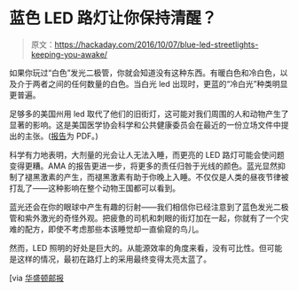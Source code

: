 # 蓝色 LED 路灯让你保持清醒？

> 原文：<https://hackaday.com/2016/10/07/blue-led-streetlights-keeping-you-awake/>

如果你玩过“白色”发光二极管，你就会知道没有这种东西。有暖白色和冷白色，以及介于两者之间的任何数量的白色。当白光 led 出现时，更蓝的“冷白光”种类明显更普遍。

足够多的美国州用 led 取代了他们的旧街灯，这可能对我们周围的人和动物产生了显著的影响。这是美国医学协会科学和公共健康委员会在最近的一份立场文件中提出的主张。([报告](https://download.ama-assn.org/resources/doc/csaph/a16-csaph2.pdf)为 PDF。)

科学有力地表明，大剂量的光会让人无法入睡，而更亮的 LED 路灯可能会使问题变得更糟。AMA 的报告更进一步，将更多的责任归咎于光线的颜色。蓝光显然抑制了褪黑激素的产生，而褪黑激素有助于你晚上入睡。不仅仅是人类的昼夜节律被打乱了——这种影响在整个动物王国都可以看到。

蓝光还会在你的眼球中产生有趣的衍射——我们相信你已经注意到了蓝色发光二极管和紫外激光的奇怪外观。把疲惫的司机和刺眼的街灯加在一起，你就有了一个灾难的配方，即使不考虑那些本该睡觉却一直偷窥的鸟儿。

然而，LED 照明的好处是巨大的。从能源效率的角度来看，没有可比性。但可能是这样的情况，最初在路灯上的采用最终变得太亮太蓝了。

[via [华盛顿邮报](https://www.washingtonpost.com/national/health-science/some-cities-are-taking-another-look-at-led-lighting-after-ama-warning/2016/09/21/98779568-7c3d-11e6-bd86-b7bbd53d2b5d_story.html)
